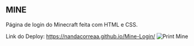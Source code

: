 ## MINE
Página de login do Minecraft feita com HTML e CSS.

Link do Deploy:
https://nandacorreaa.github.io/Mine-Login/
![Print Mine](https://github.com/NandaCorreaa/Mine-Login/assets/135910374/5e873a2e-2097-4c6e-a9a3-d19cf360ab4b)
